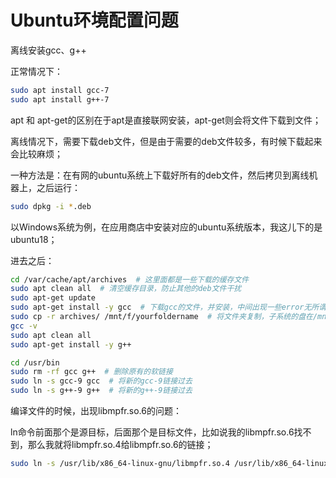 # Ubuntu环境配置问题

离线安装gcc、g++

正常情况下：

```sh
sudo apt install gcc-7
sudo apt install g++-7
```

apt 和 apt-get的区别在于apt是直接联网安装，apt-get则会将文件下载到文件；

离线情况下，需要下载deb文件，但是由于需要的deb文件较多，有时候下载起来会比较麻烦；

一种方法是：在有网的ubuntu系统上下载好所有的deb文件，然后拷贝到离线机器上，之后运行：

```sh
sudo dpkg -i *.deb
```

以Windows系统为例，在应用商店中安装对应的ubuntu系统版本，我这儿下的是ubuntu18；

进去之后：

```sh
cd /var/cache/apt/archives  # 这里面都是一些下载的缓存文件
sudo apt clean all  # 清空缓存目录，防止其他的deb文件干扰
sudo apt-get update
sudo apt-get install -y gcc  # 下载gcc的文件，并安装，中间出现一些error无所谓
sudo cp -r archives/ /mnt/f/yourfoldername  # 将文件夹复制，子系统的盘在/mnt中
gcc -v
sudo apt clean all
sudo apt-get install -y g++

cd /usr/bin
sudo rm -rf gcc g++  # 删除原有的软链接
sudo ln -s gcc-9 gcc  # 将新的gcc-9链接过去
sudo ln -s g++-9 g++  # 将新的g++-9链接过去
```

编译文件的时候，出现libmpfr.so.6的问题：

ln命令前面那个是源目标，后面那个是目标文件，比如说我的libmpfr.so.6找不到，那么我就将libmpfr.so.4给libmpfr.so.6的链接；

```sh
sudo ln -s /usr/lib/x86_64-linux-gnu/libmpfr.so.4 /usr/lib/x86_64-linux-gnu/libmpfr.so.6
```
